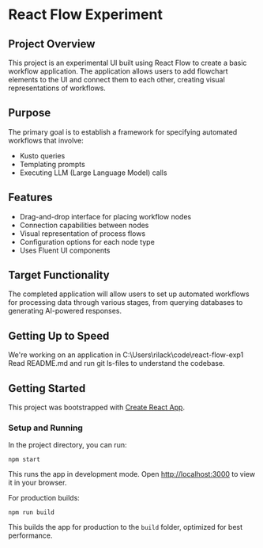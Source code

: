 # React Flow Experiment

## Project Overview
This project is an experimental UI built using React Flow to create a basic workflow application. The application allows users to add flowchart elements to the UI and connect them to each other, creating visual representations of workflows.

## Purpose
The primary goal is to establish a framework for specifying automated workflows that involve:
- Kusto queries
- Templating prompts
- Executing LLM (Large Language Model) calls

## Features
- Drag-and-drop interface for placing workflow nodes
- Connection capabilities between nodes
- Visual representation of process flows
- Configuration options for each node type
- Uses Fluent UI components

## Target Functionality
The completed application will allow users to set up automated workflows for processing data through various stages, from querying databases to generating AI-powered responses.


## Getting Up to Speed
We're working on an application in C:\Users\rilack\code\react-flow-exp1
Read README.md and run git ls-files to understand the codebase.

## Getting Started

This project was bootstrapped with [Create React App](https://github.com/facebook/create-react-app).

### Setup and Running

In the project directory, you can run:

```
npm start
```

This runs the app in development mode. Open [http://localhost:3000](http://localhost:3000) to view it in your browser.

For production builds:

```
npm run build
```

This builds the app for production to the `build` folder, optimized for best performance.

